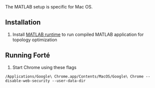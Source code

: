 <aside class="warning">
The MATLAB setup is specific for Mac OS.
</aside>

## Installation
1. Install [MATLAB runtime](https://www.mathworks.com/products/compiler/matlab-runtime.html) to run compiled MATLAB application for topology optimization

## Running Forté
1. Start Chrome using these flags
```shell
/Applications/Google\ Chrome.app/Contents/MacOS/Google\ Chrome --disable-web-security --user-data-dir
```
